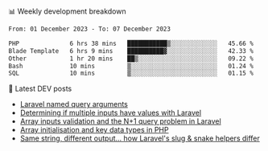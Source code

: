 📊 Weekly development breakdown
<!--START_SECTION:waka-->

```txt
From: 01 December 2023 - To: 07 December 2023

PHP              6 hrs 38 mins   ███████████▒░░░░░░░░░░░░░   45.66 %
Blade Template   6 hrs 9 mins    ██████████▓░░░░░░░░░░░░░░   42.33 %
Other            1 hr 20 mins    ██▒░░░░░░░░░░░░░░░░░░░░░░   09.22 %
Bash             10 mins         ▒░░░░░░░░░░░░░░░░░░░░░░░░   01.24 %
SQL              10 mins         ▒░░░░░░░░░░░░░░░░░░░░░░░░   01.15 %
```

<!--END_SECTION:waka-->

📕 Latest DEV posts
<!-- BLOG-POST-LIST:START -->
- [Laravel named query arguments](https://dev.to/michaelvickersuk/laravel-named-query-arguments-28kd)
- [Determining if multiple inputs have values with Laravel](https://dev.to/michaelvickersuk/determining-if-multiple-inputs-have-values-with-laravel-km6)
- [Array inputs validation and the N+1 query problem in Laravel](https://dev.to/michaelvickersuk/array-inputs-validation-and-the-n1-query-problem-in-laravel-2agb)
- [Array initialisation and key data types in PHP](https://dev.to/michaelvickersuk/array-initialisation-and-key-data-types-in-php-1e5b)
- [Same string, different output... how Laravel&#39;s slug &amp; snake helpers differ](https://dev.to/michaelvickersuk/same-string-different-output-how-laravels-slug-snake-helpers-differ-1ccj)
<!-- BLOG-POST-LIST:END -->
